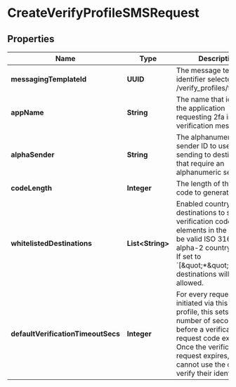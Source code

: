 

# CreateVerifyProfileSMSRequest


## Properties

| Name | Type | Description | Notes |
|------------ | ------------- | ------------- | -------------|
|**messagingTemplateId** | **UUID** | The message template identifier selected from /verify_profiles/templates |  [optional] |
|**appName** | **String** | The name that identifies the application requesting 2fa in the verification message. |  [optional] |
|**alphaSender** | **String** | The alphanumeric sender ID to use when sending to destinations that require an alphanumeric sender ID. |  [optional] |
|**codeLength** | **Integer** | The length of the verify code to generate. |  [optional] |
|**whitelistedDestinations** | **List&lt;String&gt;** | Enabled country destinations to send verification codes. The elements in the list must be valid ISO 3166-1 alpha-2 country codes. If set to &#x60;[\&quot;*\&quot;]&#x60;, all destinations will be allowed. |  |
|**defaultVerificationTimeoutSecs** | **Integer** | For every request that is initiated via this Verify profile, this sets the number of seconds before a verification request code expires. Once the verification request expires, the user cannot use the code to verify their identity. |  [optional] |



